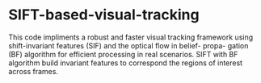 # SIFT-based-visual-tracking
This code impliments a robust and faster visual tracking framework using shift-invariant features (SIF) and the optical flow in belief- propa- gation (BF) algorithm for efficient processing in real scenarios. SIFT with BF algorithm build invariant features to correspond the regions of interest across frames.
